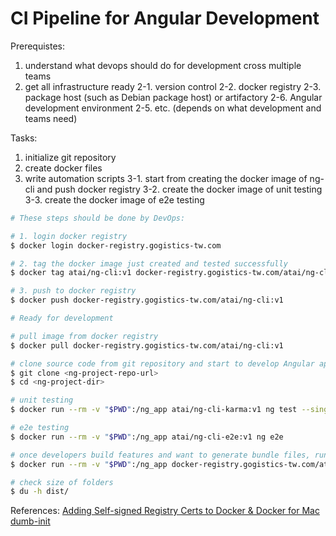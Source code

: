 # CI Pipeline for Angular Development

Prerequistes:
1. understand what devops should do for development cross multiple teams
2. get all infrastructure ready
  2-1. version control
  2-2. docker registry
  2-3. package host (such as Debian package host) or artifactory
  2-6. Angular development environment
  2-5. etc. (depends on what development and teams need)

Tasks:
1. initialize git repository
2. create docker files
3. write automation scripts
  3-1. start from creating the docker image of ng-cli and push docker registry
  3-2. create the docker image of unit testing
  3-3. create the docker image of e2e testing


```sh
# These steps should be done by DevOps:

# 1. login docker registry
$ docker login docker-registry.gogistics-tw.com

# 2. tag the docker image just created and tested successfully
$ docker tag atai/ng-cli:v1 docker-registry.gogistics-tw.com/atai/ng-cli:v1

# 3. push to docker registry
$ docker push docker-registry.gogistics-tw.com/atai/ng-cli:v1

```

```sh
# Ready for development

# pull image from docker registry
$ docker pull docker-registry.gogistics-tw.com/atai/ng-cli:v1

# clone source code from git repository and start to develop Angular applications
$ git clone <ng-project-repo-url>
$ cd <ng-project-dir>
```

```sh
# unit testing
$ docker run --rm -v "$PWD":/ng_app atai/ng-cli-karma:v1 ng test --single-run

# e2e testing
$ docker run --rm -v "$PWD":/ng_app atai/ng-cli-e2e:v1 ng e2e

# once developers build features and want to generate bundle files, run the command below
$ docker run --rm -v "$PWD":/ng_app docker-registry.gogistics-tw.com/atai/ng-cli:v1 ng build (-prod) (-aot)

# check size of folders
$ du -h dist/
```


References:
[Adding Self-signed Registry Certs to Docker & Docker for Mac](http://container-solutions.com/adding-self-signed-registry-certs-docker-mac/)
[dumb-init](https://github.com/Yelp/dumb-init)